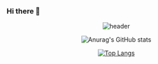 ### Hi there 👋
<div align=center>
  
![header](https://capsule-render.vercel.app/api?type=waving&color=gradient&height=300&section=header&text=HanBi&fontSize=60)
    
<div align=center>

  
<div align=center>
  
![Anurag's GitHub stats](https://github-readme-stats.vercel.app/api?username=Hanbi2256&show_icons=true&theme=buefy)

  <div align=center>
    
[![Top Langs](https://github-readme-stats.vercel.app/api/top-langs/?username=Hanbi2256&layout=compact)](https://github.com/anuraghazra/github-readme-stats)
    
